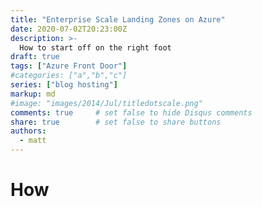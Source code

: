 ```yaml
---
title: "Enterprise Scale Landing Zones on Azure"
date: 2020-07-02T20:23:00Z
description: >-
  How to start off on the right foot 
draft: true
tags: ["Azure Front Door"]
#categories: ["a","b","c"]
series: ["blog hosting"]
markup: md
#image: "images/2014/Jul/titledotscale.png"
comments: true     # set false to hide Disqus comments
share: true        # set false to share buttons
authors:
  - matt
---
```


# How 